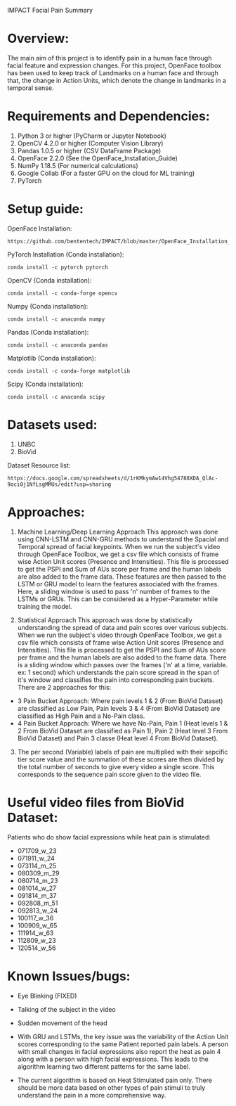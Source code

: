 IMPACT Facial Pain Summary

# Overview:
The main aim of this project is to identify pain in a human face through facial feature and expression changes. For this project, OpenFace toolbox has been used to keep track of Landmarks on a human face and through that, the change in Action Units, which denote the change in landmarks in a temporal sense.

# Requirements and Dependencies:
1. Python 3 or higher (PyCharm or Jupyter Notebook)
2. OpenCV 4.2.0 or higher (Computer Vision Library)
3. Pandas 1.0.5 or higher (CSV DataFrame Package)
4. OpenFace 2.2.0 (See the OpenFace_Installation_Guide)
5. NumPy 1.18.5 (For numerical calculations)
6. Google Collab (For a faster GPU on the cloud for ML training)
7. PyTorch

# Setup guide:

OpenFace Installation:
```
https://github.com/bententech/IMPACT/blob/master/OpenFace_Installation_Guide
```

PyTorch Installation (Conda installation):
```
conda install -c pytorch pytorch
```

OpenCV (Conda installation):
```
conda install -c conda-forge opencv
```

Numpy (Conda installation):
```
conda install -c anaconda numpy
```


Pandas (Conda installation):
```
conda install -c anaconda pandas
```

Matplotlib (Conda installation):
```
conda install -c conda-forge matplotlib
```

Scipy (Conda installation):
```
conda install -c anaconda scipy
```

# Datasets used:

1. UNBC
2. BioVid

Dataset Resource list:
```
https://docs.google.com/spreadsheets/d/1rKMkymAw14Vhg54788XDA_QlAc-9oci0j1NfLsgMMUs/edit?usp=sharing
```

# Approaches:
1) Machine Learning/Deep Learning Approach
This approach was done using CNN-LSTM and CNN-GRU methods to understand the Spacial and Temporal spread of facial keypoints. When we run the subject's video through OpenFace Toolbox, we get a csv file which consists of frame wise Action Unit scores (Presence and Intensities). This file is processed to get the PSPI and Sum of AUs score per frame and the human labels are also added to the frame data. These features are then passed to the LSTM or GRU model to learn the features associated with the frames. Here, a sliding window is used to pass 'n' number of frames to the LSTMs or GRUs. This can be considered as a Hyper-Parameter while training the model.

2) Statistical Approach
This approach was done by statistically understanding the spread of data and pain scores over various subjects. When we run the subject's video through OpenFace Toolbox, we get a csv file which consists of frame wise Action Unit scores (Presence and Intensities). This file is processed to get the PSPI and Sum of AUs score per frame and the human labels are also added to the frame data. There is a sliding window which passes over the frames ('n' at a time, variable. ex: 1 second) which understands the pain score spread in the span of it's window and classifies the pain into corresponding pain buckets. There are 2 approaches for this:
- 3 Pain Bucket Approach: Where pain levels 1 & 2 (From BioVid Dataset) are classified as Low Pain, Pain levels 3 & 4 (From BioVid Dataset) are classified as High Pain and a No-Pain class.
- 4 Pain Bucket Approach: Where we have No-Pain, Pain 1 (Heat levels 1 & 2 From BioVid Dataset are classified as Pain 1), Pain 2 (Heat level 3 From BioVid Dataset) and Pain 3 classe (Heat level 4 From BioVid Dataset).

3) The per second (Variable) labels of pain are multiplied with their sepcific tier score value and the summation of these scores are then divided by the total number of seconds to give every video a single score. This corresponds to the sequence pain score given to the video file.

# Useful video files from BioVid Dataset: 
Patients who do show facial expressions while heat pain is stimulated:
- 071709_w_23
- 071911_w_24
- 073114_m_25
- 080309_m_29
- 080714_m_23
- 081014_w_27
- 091814_m_37
- 092808_m_51
- 092813_w_24
- 100117_w_36
- 100909_w_65
- 111914_w_63
- 112809_w_23
- 120514_w_56



# Known Issues/bugs:
- Eye Blinking (FIXED)

- Talking of the subject in the video

- Sudden movement of the head

- With GRU and LSTMs, the key issue was the variability of the Action Unit scores corresponding to the same Patient reported pain labels. A person with small changes in facial expressions also report the heat as pain 4 along with a person with high facial expressions. This leads to the algorithm learning two different patterns for the same label.

- The current algorithm is based on Heat Stimulated pain only. There should be more data based on other types of pain stimuli to truly understand the pain in a more comprehensive way.
